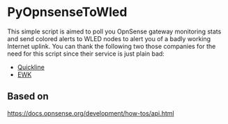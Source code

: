 # PyOpnsenseToWled

This simple script is aimed to poll you OpnSense gateway monitoring stats and send colored alerts to WLED nodes to alert
you of a badly working Internet uplink. You can thank the following two those companies for the need for this script
since their service is just plain bad:
* [Quickline](https://quickline.ch/)
* [EWK](https://ewk.ch)

## Based on
https://docs.opnsense.org/development/how-tos/api.html
